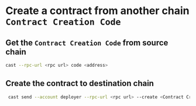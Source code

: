 # Create a contract from another chain `Contract Creation Code`

## Get the `Contract Creation Code` from source chain
```bash
cast --rpc-url <rpc url> code <address>
```

## Create the contract to destination chain
```bash
 cast send --account deployer --rpc-url <rpc url> --create <Contract Creation Code>
```